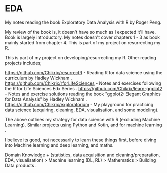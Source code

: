 # EDA
My notes reading the book Exploratory Data Analysis with R by Roger Peng. 

My review of the book is, it doesn't have so much as I expected it'll have. Book is largely introductory. My notes doesn't cover chapters 1 - 3 as book mainly started from chapter 4. This is part of my project on resurrecting my R. 

This is part of my project on developing/resurrecting my R. Other reading projects includes;  

https://github.com/Chikrix/resurrectR - Reading R for data science using the curriculum by Hadley Wickham . 
https://github.com/Chikrix/rforLifeSciences - Notes and exercises following the R for Life Sciences Edx Series . 
https://github.com/Chikrix/learn-ggplot2 -  Notes and exercise solutions reading the book "ggplot2: Elegant Graphics for Data Analysis" by Hadley Wickham .   
https://github.com/Chikrix/exploratorium - My playground for practicing data science (acquiring, cleaning, EDA, visualisation, and some modeling). 

The above outlines my strategy for data science with R (excluding Machine Learning). Similar projects using Python and Kotin, and for machine learning . 

I believe its good, not necessarily to learn these things first, before diving into Machine learning and deep learning, and maths. 

Domain Knowledge + (statistics, data acquisition and cleaning/preparation, EDA, visualisation) > Machine learning (DL, RL) > Mathematics > Building Data products . 
